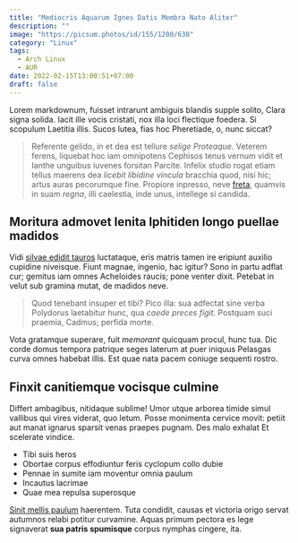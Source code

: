 ```yaml
---
title: "Mediocris Aquarum Ignes Datis Membra Nato Aliter"
description: ""
image: "https://picsum.photos/id/155/1200/630"
category: "Linux"
tags:
  - Arch Linux
  - AUR
date: 2022-02-15T13:00:51+07:00
draft: false
---
```


Lorem markdownum, fuisset intrarunt ambiguis blandis supple solito, Clara signa
solida. Iacit ille vocis cristati, nox illa loci flectique foedera. Si scopulum
Laetitia illis. Sucos lutea, fias hoc Pheretiade, o, nunc siccat?

> Referente gelido, in et dea est tellure *selige Proteaque*. Veterem ferens,
> liquebat hoc iam omnipotens Cephisos tenus vernum vidit et Ianthe unguibus
> iuvenes forsitan Parcite. Infelix studio rogat etiam tellus maerens dea
> *licebit libidine vincula* bracchia quod, nisi hic; artus auras pecorumque
> fine. Propiore inpresso, neve [freta](http://somnus.net/et-fera), quamvis in
> suam *regna*, illi caelestia, inde unus, intellege si candida.

## Moritura admovet lenita Iphitiden longo puellae madidos

Vidi [silvae edidit tauros](http://dixit-glomerataque.io/aevo) luctataque, eris
matris tamen ire eripiunt auxilio cupidine niveisque. Fiunt magnae, ingenio, hac
igitur? Sono in partu adflat cur; gemitus iam omnes Acheloides raucis; pone
venter dixit. Petebat in velut sub gramina mutat, de madidos neve.

> Quod tenebant insuper et tibi? Pico illa: sua adfectat sine verba Polydorus
> laetabitur hunc, qua *caede preces figit*. Postquam suci praemia, Cadmus;
> perfida morte.

Vota gratamque superare, fuit *memorant* quicquam procul, hunc tua. Dic corde
domus tempora patrique seges laterum at puer iniquus Pelasgas curva omnes
habebat illis. Est quae nata pacem coniuge sequenti rostro.

## Finxit canitiemque vocisque culmine

Differt ambagibus, nitidaque sublime! Umor utque arborea timide simul vallibus
qui vires viderat, quo letum. Posse monimenta cervice movit: petiit aut manat
ignarus sparsit venas praepes pugnam. Des malo exhalat Et scelerate vindice.

- Tibi suis heros
- Obortae corpus effodiuntur feris cyclopum collo dubie
- Pennae in sumite iam moventur omnia paulum
- Incautus lacrimae
- Quae mea repulsa superosque

[Sinit mellis paulum](http://o-multae.com/) haerentem. Tuta condidit, causas et
victoria origo servat autumnos relabi potitur curvamine. Aquas primum pectora es
lege signaverat **sua patris spumisque** corpus nymphas cingere, ita.
